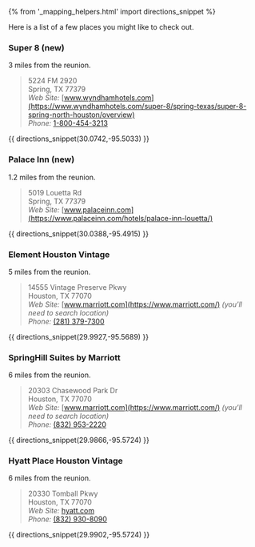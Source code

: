 {% from '_mapping_helpers.html' import directions_snippet %}


Here is a list of a few places you might like to check out.

### Super 8 (new)

 3 miles from the reunion.
 
> 5224 FM 2920  
> Spring, TX 77379  
> *Web Site:* [www.wyndhamhotels.com](https://www.wyndhamhotels.com/super-8/spring-texas/super-8-spring-north-houston/overview)  
> *Phone:* [1-800-454-3213](tel:+18004543213)

{{ directions_snippet(30.0742,-95.5033) }} 

### Palace Inn (new)

1.2 miles from the reunion.

> 5019 Louetta Rd  
> Spring, TX 77379  
> *Web Site:* [www.palaceinn.com](https://www.palaceinn.com/hotels/palace-inn-louetta/)  

{{ directions_snippet(30.0388,-95.4915) }}

### Element Houston Vintage

5 miles from the reunion.

> 14555 Vintage Preserve Pkwy  
> Houston, TX 77070  
> *Web Site:* [www.marriott.com](https://www.marriott.com/) *(you'll need to search location)*  
> *Phone:* [(281) 379-7300](tel:+12813797300)

{{ directions_snippet(29.9927,-95.5689) }} 

### SpringHill Suites by Marriott

6 miles from the reunion. 

> 20303 Chasewood Park Dr  
> Houston, TX 77070  
> *Web Site:* [www.marriott.com](https://www.marriott.com/) *(you'll need to search location)*  
> *Phone:* [(832) 953-2220](tel:+18329532220)

{{ directions_snippet(29.9866,-95.5724) }} 

### Hyatt Place Houston Vintage

6 miles from the reunion. 

> 20330 Tomball Pkwy  
> Houston, TX 77070  
> *Web Site:* [hyatt.com](http://houstonvintagepark.place.hyatt.com)  
> *Phone:* [(832) 930-8090](tel:+18329308090)

{{ directions_snippet(29.9902,-95.5724) }} 
